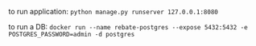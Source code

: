 
to run application: `python manage.py runserver 127.0.0.1:8080`

to run a DB: `docker run --name rebate-postgres --expose 5432:5432 -e POSTGRES_PASSWORD=admin -d postgres`
